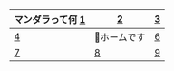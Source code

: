 | マンダラって何 [1](マンダラって何.md) | [2](xxx.md) | [3](xxx.md) | 
| --- | --- | --- | 
| [4](xxx.md) | 📍ホームです | [6](xxx.md) | 
| [7](xxx.md) | [8](xxx.md) | [9](xxx.md) | 
